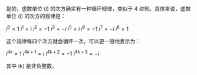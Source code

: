 是的，虚数单位 \(i\) 的次方确实有一种循环规律，类似于 4 进制。具体来说，虚数单位 \(i\) 的次方的规律是：

$i^0 = 1$
$i^1 = i$
$i^2 = -1$
$i^3 = -i$
$i^5 = i$
$i^6 = -1$
$i^7 = -i$
$i^8 = 1$

这个规律每四个次方就会循环一次。可以更一般地表示为：

$i^{4 k} = 1$
$i^{4 k+1} = i$
$i^{4 k+2} = -1$
$i^{4 k+3} = -i$

其中 \(k\) 是非负整数。

